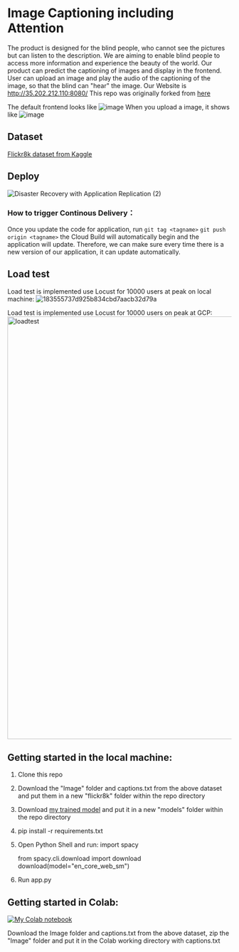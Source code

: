 # Image Captioning including Attention

The product is designed for the blind people, who cannot see the pictures but can listen to the description. We are aiming to enable blind people to access more information and experience the beauty of the world. Our product can predict the captioning of images and display in the frontend. User can upload an image and play the audio of the captioning of the image, so that the blind can "hear" the image. Our Website is http://35.202.212.110:8080/
This repo was originally forked from [here](https://github.com/bkenan/image_captioning_attention.git)

The default frontend looks like
![image](https://user-images.githubusercontent.com/97444802/163241489-7ab169b6-2865-4668-be47-a5827a145a47.png)
When you upload a image, it shows like 
![image](https://user-images.githubusercontent.com/97444802/163241619-63c6b4dd-8755-4f1a-83db-29dfb064da6d.png)

## Dataset

[Flickr8k dataset from Kaggle](https://www.kaggle.com/datasets/adityajn105/flickr8k)

## Deploy
![Disaster Recovery with Application Replication (2)](https://user-images.githubusercontent.com/76429734/163736338-8e3979d9-385d-4502-bb0e-6bca66f70c50.png)

### How to trigger Continous Delivery：
Once you update the code for application, run `git tag <tagname>` `git push origin <tagname>` the Cloud Build will automatically begin and the application will update.
Therefore, we can make sure every time there is a new version of our application, it can update automatically.



## Load test
Load test is implemented use Locust for 10000 users at peak on local machine:
![183555737d925b834cbd7aacb32d79a](https://user-images.githubusercontent.com/97444802/163694662-286a601d-9259-497d-a372-ed335328a86b.png)

Load test is implemented use Locust for 10000 users on peak at GCP:
<img width="951" alt="loadtest" src="https://user-images.githubusercontent.com/76429734/163736891-a2ad8a36-9ff6-4c55-ae68-bdb87dd35689.png">



## Getting started in the local machine:

1. Clone this repo
2. Download the "Image" folder and captions.txt from the above dataset and put them in a new "flickr8k" folder within the repo directory
3. Download [my trained model](https://drive.google.com/file/d/1t3QbSauxSnZhXE1DbuGwiT2AokOsqOjA/view?usp=sharing) and put it in a new "models" folder within the repo directory
4. pip install -r requirements.txt
5. Open Python Shell and run:
    import spacy
    
    from spacy.cli.download import download
    download(model="en_core_web_sm")
6. Run app.py


## Getting started in Colab:

[![My Colab notebook](https://colab.research.google.com/assets/colab-badge.svg)](https://colab.research.google.com/drive/1z1sI5wVmoflOggLfIuIIj7qQ0xAICtgn?usp=sharing) 

Download the Image folder and captions.txt from the above dataset, zip the "Image" folder and put it in the Colab working directory with captions.txt
